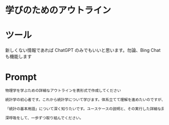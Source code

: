 # 学びのためのアウトライン

# ツール

新しくない情報であれば ChatGPT のみでもいいと思います。勿論、Bing Chat も機能します

# Prompt

```cmd
物理学を学ぶための詳細なアウトラインを表形式で作成してください
```

```cmd
統計学の初心者です。これから統計学について学びます。体系立てて理解を進めたいのですが、どんな手順で学ぶのが効果的ですか?
```


```cmd
「統計の基本用語」について深く知りたいです。ユースケースの説明と、その実行した詳細な具体例、計算がある場合には計算の詳細なステップバイステップの手順とともに、統計用語の全てについて可能な限り詳細な解説してください。

深呼吸をして、一歩ずつ取り組んでください。
```